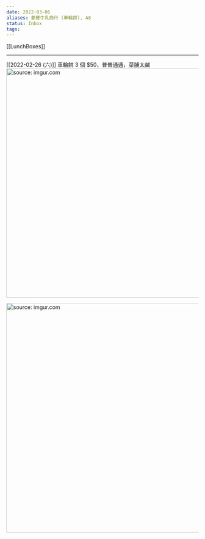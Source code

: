 ```yaml
---
date: 2022-03-06
aliases: 菱豐牛乳商行 (車輪餅), A8
status: Inbox
tags:
---
```


[[LunchBoxes]]

---

[[2022-02-26 (六)]] 車輪餅 3 個 $50，普普通通，菜脯太鹹
<a href="https://imgur.com/EjR2bLS"><img src="https://i.imgur.com/EjR2bLS.jpg" title="source: imgur.com" width="600px"/></a>

<a href="https://imgur.com/ep6kj0a"><img src="https://i.imgur.com/ep6kj0a.jpg" title="source: imgur.com" width="600px"/></a>


